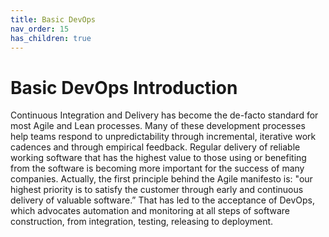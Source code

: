 ```yaml
---
title: Basic DevOps
nav_order: 15
has_children: true
---
```

# Basic DevOps Introduction
Continuous Integration and Delivery has become the de-facto standard for most Agile and Lean processes. Many of these development processes help teams respond to unpredictability through incremental, iterative work cadences and through empirical feedback. Regular delivery of reliable working software that has the highest value to those using or benefiting from the software is becoming more important for the success of many companies. Actually, the first principle behind the Agile manifesto is: "our highest priority is to satisfy the customer through early and continuous delivery of valuable software.” That has led to the acceptance of DevOps, which advocates automation and monitoring at all steps of software construction, from integration, testing, releasing to deployment. 

<!--

FIGURE TO BE UPDATED SOON
Figure 1: DevOps

NOTE I'M STILL EVOLVING THIS SO IT's NOT QUITE THERE YET.

However, blindly following Agile practices isn’t sufficient to help sustain delivering quality software at a good pace with confidence. Quite often system qualities, such as reliability, scalability, or performance, are overlooked or simplified until late in the development process, thus causing time delays due to extensive refactoring and rework of the software design required to correct quality flaws. There are other practices (patterns) that can help with this, such as reflection time, finding ways to improve, and building quality into the process and product from the start [YWA, YW, YWW14, YWW15, YWW16a, YWW16b]. 
The goal is to be able to safely and quickly release our software in a sustainable way. Continuous Delivery and DevOps focus on both automation and team practices that can help with delivering more quickly and reliably. Automation and a good pipeline that includes quality steps has proven invaluable for raising confidence in the release. This paper will focus on the “Quality Delivery Pipeline” as a practice that can help sustain delivering with confidence by addressing important qualities in the pipeline.

Nowadays, applications are released more frequently, sometimes many times per day. Deploying frequently helps organizations to be more agile by making changes that deliver business value faster, which includes ways to rapidly experiment with new ideas, testing the impact on the business, and quickly addressing any issues that arise.
DevOps as a software engineering practice unifies software development (Dev) and software operation (Ops). To assist with quality delivery in these practices you need to provide a “Quality Delivery Pipeline” [Yoder18] to help assure the delivery meets the requirements and proper validation and checks are done before releasing into full production. At the end of the pipeline the validated system will be deployed into production. There are various deployment techniques to help successfully and reliably deploy more quickly. The goal is to give confidence by providing "reliable, working software" to the user (making the user confident in the system). Also, the teams will have more confidence the system is working.

Monolith architectures generally use a “big bang” deployment approach that updates most of the application at one time, sometimes including database updates as well. This has been the de facto release approach for decades. Big bang deployment approaches requires development and operations teams to do extensive development and testing before release, following a ceremonial deployment process that often took several days. For example, day 1 of the deployment process could have a deadline for code commit, then code would be built and deployed on a staging environment, acceptance tests would take place until day 3, then a new build and deployment with all fixes would happen on the staging environment, followed by final tests, and finally on day 4 we would have a go/no-go decision and deployment in production. This big bang approach can be slow, error-prone because of cumbersome branching and tagging, thus being less agile.

Feature toggles have become popular with “big bang” deployment to help address some of these problems, especially with reliability. With feature toggles you can enable or disable features at runtime. This is especially useful for releases where new features might cause issues, thus you can turn off a specific feature and address the eventual issues more quickly. However, this approach is limited to features that can be disabled temporarily, and there are still maintenance issues with using feature toggles and quite often the toggles become a legacy to the system. This is often because the toggles are not prioritized to be removed from the system after they are no longer needed.

The challenges in any type of deployment is that if you break something, the deployment could negatively affect reliability or customer experience. Another scenario would be that you are testing new features with end users and unstable new features would negatively affect regular users while power users would want to have them (e.g. stable versus beta versions), so you have parallel development streams. Therefore having alternative deployment techniques for releasing can provide many benefits. Deployment techniques in modern software development that have recently become more popular are blue-green deployment and canary deployment.

-->
